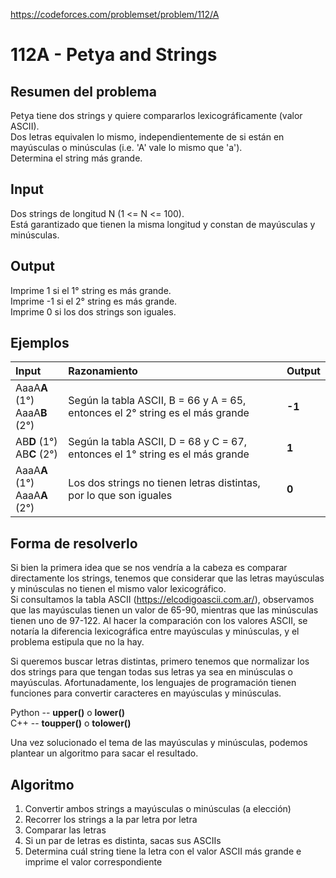 https://codeforces.com/problemset/problem/112/A

# 112A - Petya and Strings

## Resumen del problema
Petya tiene dos strings y quiere compararlos lexicográficamente (valor ASCII). \
Dos letras equivalen lo mismo, independientemente de si están en mayúsculas o minúsculas (i.e. 'A' vale lo mismo que 'a'). \
Determina el string más grande.

## Input
Dos strings de longitud N (1 <= N <= 100). \
Está garantizado que tienen la misma longitud y constan de mayúsculas y minúsculas.

## Output
Imprime 1 si el 1° string es más grande. \
Imprime -1 si el 2° string es más grande. \
Imprime 0 si los dos strings son iguales. 

## Ejemplos
| Input   | Razonamiento                                   | Output |
| :----   | :--------------------------------------------  | -----  |
| AaaA**A** (1°) <br>  AaaA**B** (2°) | Según la tabla ASCII, B = 66 y A = 65, entonces el 2° string es el más grande | **-1**  |
| AB**D** (1°) <br>  AB**C** (2°) | Según la tabla ASCII, D = 68 y C = 67, entonces el 1° string es el más grande     | **1**   |
| AaaA**A** (1°) <br> AaaA**A** (2°) | Los dos strings no tienen letras distintas, por lo que son iguales             | **0**   |

## Forma de resolverlo
Si bien la primera idea que se nos vendría a la cabeza es comparar directamente los strings, tenemos que considerar que las letras mayúsculas y minúsculas no tienen el mismo valor lexicográfico. \
Si consultamos la tabla ASCII (https://elcodigoascii.com.ar/), observamos que las mayúsculas tienen un valor de 65-90, mientras que las minúsculas tienen uno de 97-122. Al hacer la comparación con los valores ASCII, se notaría la diferencia lexicográfica entre mayúsculas y minúsculas, y el problema estipula que no la hay. 

Si queremos buscar letras distintas, primero tenemos que normalizar los dos strings para que tengan todas sus letras ya sea en minúsculas o mayúsculas. Afortunadamente, los lenguajes de programación tienen funciones para convertir caracteres en mayúsculas y minúsculas.

Python -- **upper()** o **lower()** \
C++ -- **toupper()** o **tolower()**

Una vez solucionado el tema de las mayúsculas y minúsculas, podemos plantear un algoritmo para sacar el resultado.

## Algoritmo
1) Convertir ambos strings a mayúsculas o minúsculas (a elección)
2) Recorrer los strings a la par letra por letra
3) Comparar las letras
4) Si un par de letras es distinta, sacas sus ASCIIs
5) Determina cuál string tiene la letra con el valor ASCII más grande e imprime el valor correspondiente
